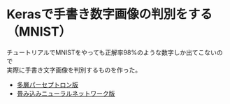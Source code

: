 # Kerasで手書き数字画像の判別をする（MNIST）

チュートリアルでMNISTをやっても正解率98%のような数字しか出てこないので  
実際に手書き文字画像を判別するものを作った。

- [多層パーセプトロン版](keras-mnist/mnist_mlp)
- [畳み込みニューラルネットワーク版](keras-mnist/mnist_cnn)

